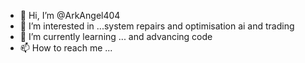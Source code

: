 - 👋 Hi, I’m @ArkAngel404
- 👀 I’m interested in ...system repairs and optimisation ai  and trading 
- 🌱 I’m currently learning ...  and advancing code
- 📫 How to reach me ... 

<!---
ArkAngel404/ArkAngel404 is a ✨ special ✨ repository because its `README.md` (this file) appears on your GitHub profile.
You can click the Preview link to take a look at your changes.
--->
